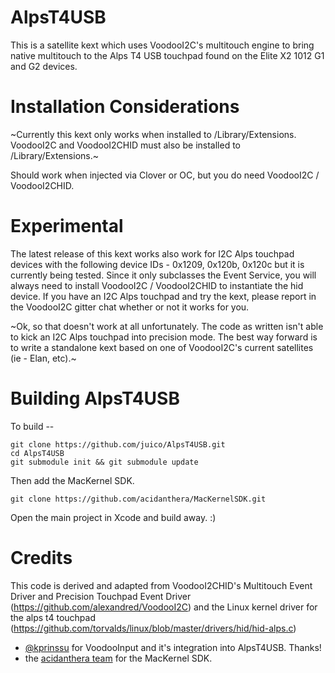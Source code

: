# AlpsT4USB

This is a satellite kext which uses VoodooI2C's multitouch engine to bring native multitouch to the Alps
T4 USB touchpad found on the Elite X2 1012 G1 and G2 devices.

# Installation Considerations

~Currently this kext only works when installed to /Library/Extensions.  VoodooI2C and VoodooI2CHID must 
also be installed to /Library/Extensions.~

Should work when injected via Clover or OC, but you do need VoodooI2C / VoodooI2CHID.

# Experimental

The latest release of this kext works also work for I2C Alps touchpad devices with the following device IDs - 0x1209, 0x120b, 0x120c but it is currently being tested.  Since it only subclasses the Event Service, you will always need to install VoodooI2C / VoodooI2CHID to instantiate the hid device.  If you have an I2C Alps touchpad and try the kext, please report in the VoodooI2C gitter chat whether or not it works for you.

~Ok, so that doesn't work at all unfortunately.  The code as written isn't able to kick an I2C Alps touchpad into precision mode.  The best way forward is to write a standalone kext based on one of VoodooI2C's current satellites (ie - Elan, etc).~

# Building AlpsT4USB

To build --
```
git clone https://github.com/juico/AlpsT4USB.git
cd AlpsT4USB
git submodule init && git submodule update
```

Then add the MacKernel SDK.
```
git clone https://github.com/acidanthera/MacKernelSDK.git
```

Open the main project in Xcode and build away.  :)

# Credits
This code is derived and adapted from VoodooI2CHID's Multitouch Event Driver and Precision
Touchpad Event Driver (https://github.com/alexandred/VoodooI2C) and the Linux kernel driver
for the alps t4 touchpad (https://github.com/torvalds/linux/blob/master/drivers/hid/hid-alps.c)
- [@kprinssu](https://github.com/kprinssu) for VoodooInput and it's integration into AlpsT4USB.  Thanks!
- the [acidanthera team](https://github.com/acidanthera) for the MacKernel SDK.
